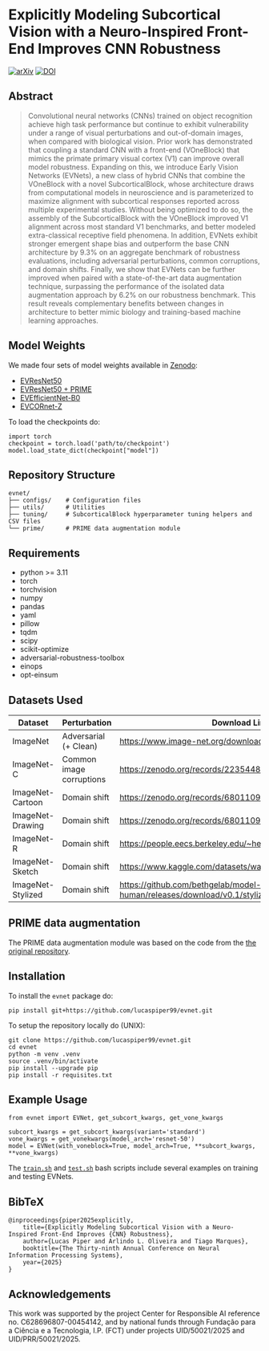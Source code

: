 # Explicitly Modeling Subcortical Vision with a Neuro-Inspired Front-End Improves CNN Robustness

[![arXiv](https://img.shields.io/badge/arXiv-2506.03089-b31b1b.svg)](https://arxiv.org/abs/2506.03089)
[![DOI](https://zenodo.org/badge/DOI/10.5281/zenodo.17465273.svg)](https://doi.org/10.5281/zenodo.17465273)

## Abstract

> Convolutional neural networks (CNNs) trained on object recognition achieve high task performance but continue to exhibit vulnerability under a range of visual perturbations and out-of-domain images, when compared with biological vision. Prior work has demonstrated that coupling a standard CNN with a front-end (VOneBlock) that mimics the primate primary visual cortex (V1) can improve overall model robustness. Expanding on this, we introduce Early Vision Networks (EVNets), a new class of hybrid CNNs that combine the VOneBlock with a novel SubcorticalBlock, whose architecture draws from computational models in neuroscience and is parameterized to maximize alignment with subcortical responses reported across multiple experimental studies. Without being optimized to do so, the assembly of the SubcorticalBlock with the VOneBlock improved V1 alignment across most standard V1 benchmarks, and better modeled extra-classical receptive field phenomena. In addition, EVNets exhibit stronger emergent shape bias and outperform the base CNN architecture by 9.3% on an aggregate benchmark of robustness evaluations, including adversarial perturbations, common corruptions, and domain shifts. Finally, we show that EVNets can be further improved when paired with a state-of-the-art data augmentation technique, surpassing the performance of the isolated data augmentation approach by 6.2% on our robustness benchmark. This result reveals complementary benefits between changes in architecture to better mimic biology and training-based machine learning approaches.

## Model Weights

We made four sets of model weights available in [Zenodo](https://zenodo.org/records/17465273):

- [EVResNet50](https://zenodo.org/records/17465273/files/evresnet-50.pth?download=1)
- [EVResNet50 + PRIME](https://zenodo.org/records/17465273/files/evresnet50+prime.pth?download=1)
- [EVEfficientNet-B0](https://zenodo.org/records/17465273/files/evefficientnet-b0.pth?download=1)
- [EVCORnet-Z](https://zenodo.org/records/17465273/files/evcornet-z.pth?download=1)

To load the checkpoints do:

```
import torch
checkpoint = torch.load('path/to/checkpoint')
model.load_state_dict(checkpoint["model"])
```

## Repository Structure

```
evnet/
├── configs/    # Configuration files
├── utils/      # Utilities
├── tuning/     # SubcorticalBlock hyperparameter tuning helpers and CSV files
└── prime/      # PRIME data augmentation module
```

## Requirements

- python >= 3.11
- torch
- torchvision
- numpy
- pandas
- yaml
- pillow
- tqdm
- scipy
- scikit-optimize
- adversarial-robustness-toolbox
- einops
- opt-einsum

## Datasets Used

| Dataset           | Perturbation             | Download Link                                                                      |
|-------------------|--------------------------|------------------------------------------------------------------------------------|
| ImageNet          | Adversarial (+ Clean)    | https://www.image-net.org/download.php                                             |
| ImageNet-C        | Common image corruptions | https://zenodo.org/records/2235448                                                 |
| ImageNet-Cartoon  | Domain shift             | https://zenodo.org/records/6801109                                                 |
| ImageNet-Drawing  | Domain shift             | https://zenodo.org/records/6801109                                                 |
| ImageNet-R        | Domain shift             | https://people.eecs.berkeley.edu/~hendrycks/imagenet-r.tar                         |
| ImageNet-Sketch   | Domain shift             | https://www.kaggle.com/datasets/wanghaohan/imagenetsketch                          |
| ImageNet-Stylized | Domain shift             | https://github.com/bethgelab/model-vs-human/releases/download/v0.1/stylized.tar.gz |

## PRIME data augmentation

The PRIME data augmentation module was based on the code from the [the original repository](https://github.com/amodas/PRIME-augmentations).

## Installation

To install the `evnet` package do:
```
pip install git+https://github.com/lucaspiper99/evnet.git
```

To setup the repository locally do (UNIX):
```
git clone https://github.com/lucaspiper99/evnet.git
cd evnet
python -m venv .venv
source .venv/bin/activate
pip install --upgrade pip
pip install -r requisites.txt
```

## Example Usage

```
from evnet import EVNet, get_subcort_kwargs, get_vone_kwargs

subcort_kwargs = get_subcort_kwargs(variant='standard')
vone_kwargs = get_vonekwargs(model_arch='resnet-50')
model = EVNet(with_voneblock=True, model_arch=True, **subcort_kwargs, **vone_kwargs)
```

The [`train.sh`](./train.sh) and [`test.sh`](./test.sh) bash scripts include several examples on training and testing EVNets.

## BibTeX

```
@inproceedings{piper2025explicitly,
    title={Explicitly Modeling Subcortical Vision with a Neuro-Inspired Front-End Improves {CNN} Robustness},
    author={Lucas Piper and Arlindo L. Oliveira and Tiago Marques},
    booktitle={The Thirty-ninth Annual Conference on Neural Information Processing Systems},
    year={2025}
}
```

## Acknowledgements

This work was supported by the project Center for Responsible AI reference no. C628696807-00454142, and by national funds through Fundação para a Ciência e a Tecnologia, I.P. (FCT) under projects UID/50021/2025 and UID/PRR/50021/2025.
